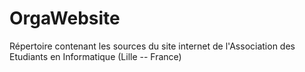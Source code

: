 OrgaWebsite
===========

Répertoire contenant les sources du site internet de l'Association des Etudiants en Informatique (Lille -- France)
